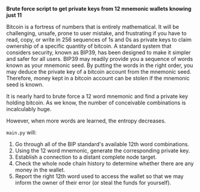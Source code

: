 **Brute force script to get private keys from 12 mnemonic wallets knowing just 11**

Bitcoin is a fortress of numbers that is entirely mathematical. It will be challenging, unsafe, prone to user mistake, and frustrating if you have to read, copy, or write in 256 sequences of 1s and 0s as private keys to claim ownership of a specific quantity of bitcoin. A standard system that considers security, known as BIP39, has been designed to make it simpler and safer for all users. BIP39 may readily provide you a sequence of words known as your mnemonic seed. By putting the words in the right order, you may deduce the private key of a bitcoin account from the mnemonic seed. Therefore, money kept in a bitcoin account can be stolen if the mnemonic seed is known.

It is nearly hard to brute force a 12 word mnemonic and find a private key holding bitcoin. As we know, the number of conceivable combinations is incalculably huge.

However, when more words are learned, the entropy decreases.

`main.py` will:

1.  Go through all of the BIP standard's available 12th word combinations.
2.  Using the 12 word mnemonic, generate the corresponding private key.
3.  Establish a connection to a distant complete node target.
4.  Check the whole node chain history to determine whether there are any money in the wallet.
5.  Report the right 12th word used to access the wallet so that we may inform the owner of their error (or steal the funds for yourself).
